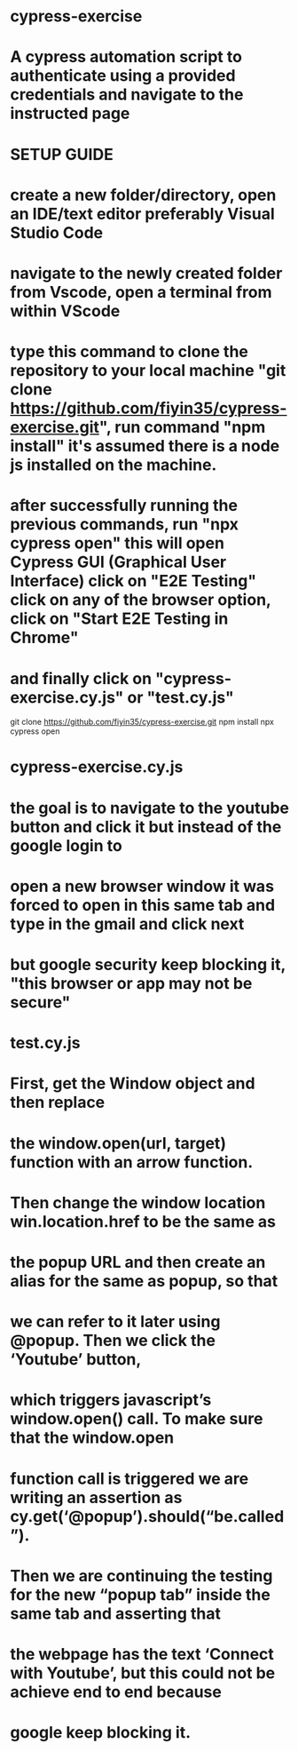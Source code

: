 # cypress-exercise
# A cypress automation script to authenticate using a provided credentials and navigate to the instructed page

# SETUP GUIDE
# create a new folder/directory, open an IDE/text editor preferably Visual Studio Code
# navigate to the newly created folder from Vscode, open a terminal from within VScode
# type this command to clone the repository to your local machine "git clone https://github.com/fiyin35/cypress-exercise.git", run command "npm install" it's assumed there is a node js installed on the machine.
# after successfully running the previous commands, run "npx cypress open" this will open Cypress GUI (Graphical User Interface) click on "E2E Testing" click on any of the browser option, click on  "Start E2E Testing in Chrome"
# and finally click on "cypress-exercise.cy.js" or "test.cy.js"
git clone https://github.com/fiyin35/cypress-exercise.git
npm install
npx cypress open


# cypress-exercise.cy.js
# the goal is to navigate to the youtube button and click it but instead of the google login to 
# open a new browser window it was forced to open in this same tab and type in the gmail and click next
# but google security keep blocking it, "this browser or app may not be secure"

# test.cy.js
# First, get the Window object and then replace 
# the window.open(url, target) function with an arrow function. 
# Then change the window location win.location.href to be the same as 
# the popup URL and then create an alias for the same as popup, so that 
# we can refer to it later using @popup. Then we click the ‘Youtube’ button, 
# which triggers javascript’s window.open() call. To make sure that the window.open 
# function call is triggered we are writing an assertion as cy.get(‘@popup’).should(“be.called”). 
# Then we are continuing the testing for the new “popup tab” inside the same tab and asserting that 
# the webpage has the text ‘Connect with Youtube’, but this could not be achieve end to end because
# google keep blocking it.


